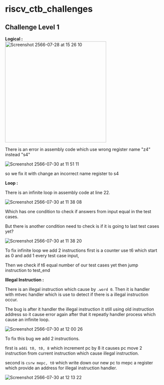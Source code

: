 # riscv_ctb_challenges
## Challenge Level 1
**Logical :**\
<img width="330" alt="Screenshot 2566-07-28 at 15 26 10" src="https://github.com/vyomasystems-lab/riscv-ctb-challenge-PatNJ18/assets/88830316/61b7b5ba-ec5c-4f0c-b842-9a16564081d0">

<p> There is an error in assembly code which use wrong register name "z4" instead "s4" </p>

![Screenshot 2566-07-30 at 11 51 11](https://github.com/vyomasystems-lab/riscv-ctb-challenge-PatNJ18/assets/88830316/b671001b-1e3f-47ca-9bb3-8aaaabaddbc8)
<p>
  so we fix it with change an incorrect name register to s4
</p>

**Loop :** 

<p>There is an infinite loop in assembly code at line 22. </p> 

![Screenshot 2566-07-30 at 11 38 08](https://github.com/vyomasystems-lab/riscv-ctb-challenge-PatNJ18/assets/88830316/eb5b8b57-2d79-4af6-8255-74b24c245994)

Which has one condition to check if answers from input equal in the test cases.


But there is another condition need to check is if it is going to last test cases yet?

![Screenshot 2566-07-30 at 11 38 20](https://github.com/vyomasystems-lab/riscv-ctb-challenge-PatNJ18/assets/88830316/67e6d472-6b11-4866-97fb-c68e24202ce0)

To fix infinite loop we add 2 instructions first is a counter use t6 which start as 0 and add 1 every test case input,

Then we check if t6 equal number of our test cases yet then jump instruction to test_end


**Illegal Instruction :**

There is an illegal instruction which cause by `.word 0`. Then it is handler with mtvec handler which is use to detect if there is a illegal instruction occur.

The bug is after it handler the illegal instruction it still using old instruction address so it cause error again after that it repeatly handler process which cause an infinite loop.

![Screenshot 2566-07-30 at 12 00 26](https://github.com/vyomasystems-lab/riscv-ctb-challenge-PatNJ18/assets/88830316/2cea7350-1c33-40d3-9f76-586f26519070)


To fix this bug we add 2 instructions.

first is `addi t0, t0, 8` which increment pc by 8 it causes pc move 2 instruction from current instruction which cause illegal instruction.

second is `csrw mepc, t0` which write down our new pc to  mepc a register which provide an address for illegal instruction handler.

![Screenshot 2566-07-30 at 12 13 22](https://github.com/vyomasystems-lab/riscv-ctb-challenge-PatNJ18/assets/88830316/8b53bc45-0034-4c15-a2f1-f418e5b95122)
